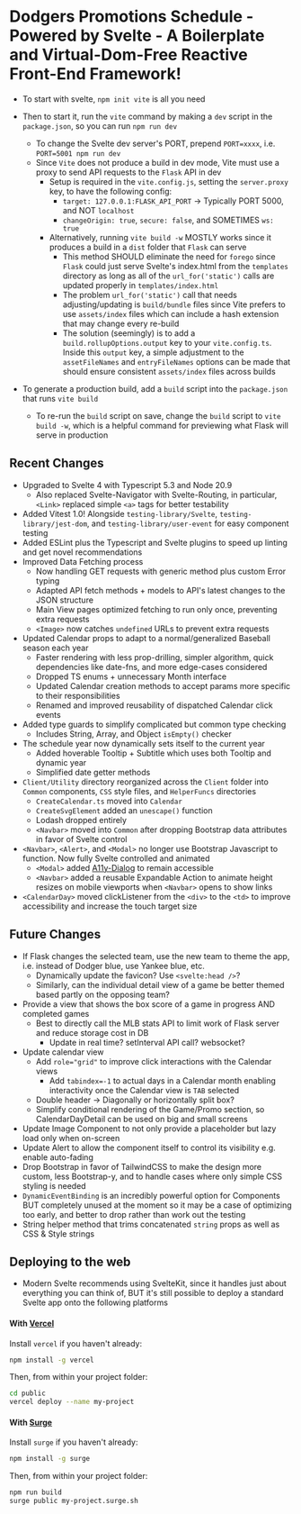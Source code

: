 # Dodgers Promotions Schedule - Powered by Svelte - A Boilerplate and Virtual-Dom-Free Reactive Front-End Framework!

- To start with svelte, `npm init vite` is all you need

- Then to start it, run the `vite` command by making a `dev` script in the `package.json`, so you can run `npm run dev`
  - To change the Svelte dev server's PORT, prepend `PORT=xxxx`, i.e. `PORT=5001 npm run dev`
  - Since `Vite` does not produce a build in dev mode, Vite must use a proxy to send API requests to the `Flask` API in dev
    - Setup is required in the `vite.config.js`, setting the `server.proxy` key, to have the following config:
      - `target: 127.0.0.1:FLASK_API_PORT` -> Typically PORT 5000, and NOT `localhost`
      - `changeOrigin: true`, `secure: false`, and SOMETIMES `ws: true`
    - Alternatively, running `vite build -w` MOSTLY works since it produces a build in a `dist` folder that `Flask` can serve
      - This method SHOULD eliminate the need for `forego` since `Flask` could just serve Svelte's index.html from the `templates` directory as long as 
      all of the `url_for('static')` calls are updated properly in `templates/index.html`
      - The problem `url_for('static')` call that needs adjusting/updating is `build/bundle` files since Vite prefers to use `assets/index` files which can
      include a hash extension that may change every re-build
      - The solution (seemingly) is to add a `build.rollupOptions.output` key to your `vite.config.ts`. Inside this `output` key, 
      a simple adjustment to the `assetFileNames` and `entryFileNames` options can be made that should ensure consistent `assets/index` files across builds

- To generate a production build, add a `build` script into the `package.json` that runs `vite build`
  - To re-run the `build` script on save, change the `build` script to `vite build -w`, which is a helpful command for previewing what Flask will serve in
  production


## Recent Changes
- Upgraded to Svelte 4 with Typescript 5.3 and Node 20.9
  - Also replaced Svelte-Navigator with Svelte-Routing, in particular, `<Link>` replaced simple `<a>` tags for better testability
- Added Vitest 1.0! Alongside `testing-library/Svelte`, `testing-library/jest-dom`, and `testing-library/user-event` for easy component testing
- Added ESLint plus the Typescript and Svelte plugins to speed up linting and get novel recommendations
- Improved Data Fetching process
  - Now handling GET requests with generic method plus custom Error typing
  - Adapted API fetch methods + models to API's latest changes to the JSON structure
  - Main View pages optimized fetching to run only once, preventing extra requests
  - `<Image>` now catches `undefined` URLs to prevent extra requests
- Updated Calendar props to adapt to a normal/generalized Baseball season each year
  - Faster rendering with less prop-drilling, simpler algorithm, quick dependencies like date-fns, and more edge-cases considered
  - Dropped TS enums + unnecessary Month interface
  - Updated Calendar creation methods to accept params more specific to their responsibilities
  - Renamed and improved reusability of dispatched Calendar click events
- Added type guards to simplify complicated but common type checking
  - Includes String, Array, and Object `isEmpty()` checker
- The schedule year now dynamically sets itself to the current year
  - Added hoverable Tooltip + Subtitle which uses both Tooltip and dynamic year
  - Simplified date getter methods
- `Client/Utility` directory reorganized across the `Client` folder into `Common` components, `CSS` style files, and `HelperFuncs` directories
  - `CreateCalendar.ts` moved into `Calendar`
  - `CreateSvgElement` added an `unescape()` function
  - Lodash dropped entirely
  - `<Navbar>` moved into `Common` after dropping Bootstrap data attributes in favor of Svelte control
- `<Navbar>`, `<Alert>`, and `<Modal>` no longer use Bootstrap Javascript to function. Now fully Svelte controlled and animated
  - `<Modal>` added [A11y-Dialog](https://github.com/KittyGiraudel/a11y-dialog) to remain accessible
  - `<Navbar>` added a reusable Expandable Action to animate height resizes on mobile viewports when `<Navbar>` opens to show links
- `<CalendarDay>` moved clickListener from the `<div>` to the `<td>` to improve accessibility and increase the touch target size


## Future Changes
- If Flask changes the selected team, use the new team to theme the app, i.e. instead of Dodger blue, use Yankee blue, etc.
  - Dynamically update the favicon? Use `<svelte:head />`?
  - Similarly, can the individual detail view of a game be better themed based partly on the opposing team?
- Provide a view that shows the box score of a game in progress AND completed games
  - Best to directly call the MLB stats API to limit work of Flask server and reduce storage cost in DB
    - Update in real time? setInterval API call? websocket?
- Update calendar view
  - Add `role="grid"` to improve click interactions with the Calendar views
    - Add `tabindex=-1` to actual days in a Calendar month enabling interactivity once the Calendar view is `TAB` selected
  - Double header -> Diagonally or horizontally split box?
  - Simplify conditional rendering of the Game/Promo section, so CalendarDayDetail can be used on big and small screens
- Update Image Component to not only provide a placeholder but lazy load only when on-screen
- Update Alert to allow the component itself to control its visibility e.g. enable auto-fading
- Drop Bootstrap in favor of TailwindCSS to make the design more custom, less Bootstrap-y, and to handle cases where only simple CSS styling is needed
- `DynamicEventBinding` is an incredibly powerful option for Components BUT completely unused at the moment so it may be a case of
optimizing too early, and better to drop rather than work out the testing
- String helper method that trims concatenated `string` props as well as CSS & Style strings

## Deploying to the web
- Modern Svelte recommends using SvelteKit, since it handles just about everything you can think of, BUT it's still possible to deploy a standard Svelte
app onto the following platforms
#### With [Vercel](https://vercel.com)

Install `vercel` if you haven't already:

```bash
npm install -g vercel
```

Then, from within your project folder:

```bash
cd public
vercel deploy --name my-project
```

#### With [Surge](https://surge.sh/)

Install `surge` if you haven't already:

```bash
npm install -g surge
```

Then, from within your project folder:

```bash
npm run build
surge public my-project.surge.sh
```
